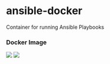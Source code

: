 # ansible-docker
Container for running Ansible Playbooks

### Docker Image
[![](https://images.microbadger.com/badges/version/dabondi/ansible-docker.svg)](https://hub.docker.com/repository/docker/dabondi/ansible-docker "https://hub.docker.com/repository/docker/dabondi/ansible-docker") [![](https://images.microbadger.com/badges/image/dabondi/ansible-docker.svg)](https://hub.docker.com/repository/docker/dabondi/ansible-docker "https://hub.docker.com/repository/docker/dabondi/ansible-docker")